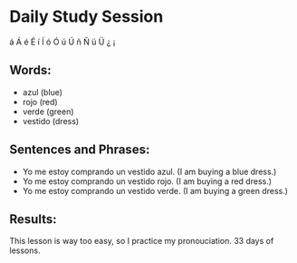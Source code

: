 # Daily Study Session 

á  Á é  É  í  Í   ó   Ó   ú  Ú  ñ  Ñ ü  Ü ¿ ¡  

## Words:
*  azul (blue)
*  rojo (red)
*  verde (green)
*  vestido (dress)


## Sentences and Phrases:
*  Yo me estoy comprando un vestido azul. (I am buying a blue dress.)
*  Yo me estoy comprando un vestido rojo. (I am buying a red dress.)
*  Yo me estoy comprando un vestido verde. (I am buying a green dress.)



## Results:
This lesson is way too easy, so I practice my pronouciation.  33 days of lessons. 
